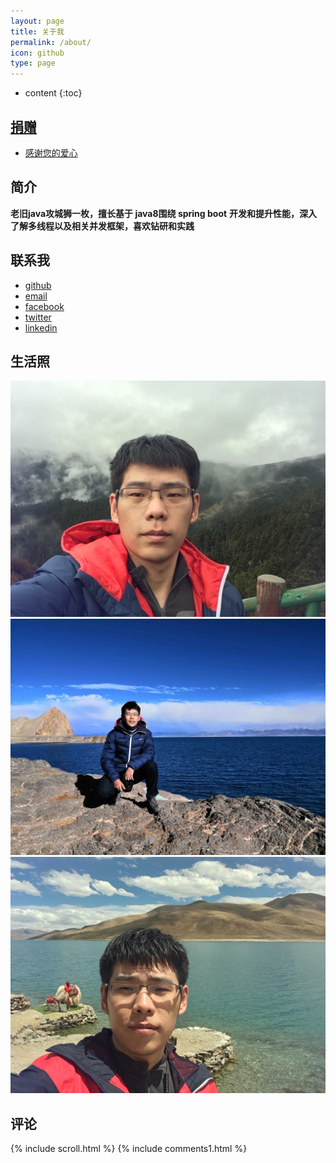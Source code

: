 ```yaml
---
layout: page
title: 关于我
permalink: /about/
icon: github
type: page
---
```


* content
{:toc}


<!--<iframe src="https://githubbadge.appspot.com/yujianlong?s=1" style="border: 0;height: 142px;width: 200px;overflow: hidden;" frameBorder="0"></iframe>-->

## [捐赠](http://www.paypal.me/yujianlong)
* [感谢您的爱心](http://www.paypal.me/yujianlong)

## 简介
   **老旧java攻城狮一枚，擅长基于 java8围绕 spring boot** **开发和提升性能，深入了解多线程以及相关并发框架，喜欢钻研和实践**


## 联系我

* <i class="fa  fa-github-alt"></i>[github](https://github.com/yujianlong)
* <i class="fa  fa-envelope-o"></i>[email](mailto:yjl_yujianlong@126.com)
* <i class="fa  fa-facebook"></i>[facebook](https://www.facebook.com/yjl.yujianlong)
* <i class="fa  fa-twitter"></i>[twitter](https://twitter.com/yujianlongyjl)
* <i class="fa  fa-linkedin"></i>[linkedin](https://www.linkedin.com/in/ocarinahome)


## 生活照

![IMG_5776-w400](/lifephoto/IMG_4160.JPG)
![IMG_5776-w400](/lifephoto/IMG_6951.jpg)
![IMG_5776-w400](/lifephoto/IMG_9571.JPG)


## 评论
{% include scroll.html %}
{% include comments1.html %}
